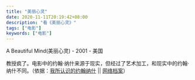 ```yaml
---
title: "美丽心灵"
date: 2020-11-11T20:19:42+08:00
description: "看《美丽心灵》"
tags: ["电影"]
keywords: ["电影"]
---
```


A Beautiful Mind(美丽心灵) - 2001 - 美国

教授疯了。电影中的约翰·纳什来源于现实，但经过了艺术加工，和现实中的约翰·纳什不同。（依据：[我所认识的约翰纳什](https://movie.douban.com/review/5379437/) || [网络档案](https://web.archive.org/web/20201111041212/https://movie.douban.com/review/5379437/)）
